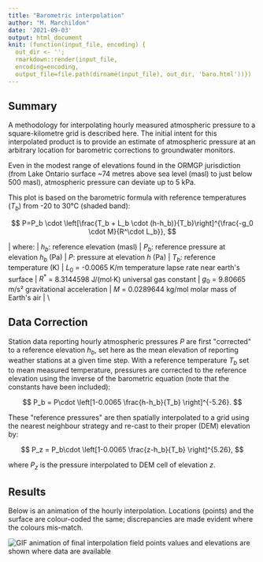 ```yaml
---
title: "Barometric interpolation"
author: "M. Marchildon"
date: '2021-09-03'
output: html_document
knit: (function(input_file, encoding) {
  out_dir <- '';
  rmarkdown::render(input_file,
  encoding=encoding,
  output_file=file.path(dirname(input_file), out_dir, 'baro.html'))})
---
```


## Summary

A methodology for interpolating hourly measured atmospheric pressure to a square-kilometre grid is described here. The initial intent for this interpolated product is to provide an estimate of atmospheric pressure at an arbitrary location for barometric corrections to groundwater monitors.

Even in the modest range of elevations found in the ORMGP jurisdiction (from Lake Ontario surface ~74 metres above sea level (masl) to just below 500 masl), atmospheric pressure can deviate up to 5 kPa.

This plot is based on the barometric formula with reference temperatures ($T_b$) from -20 to 30°C (shaded band):

$$
  P=P_b \cdot \left[\frac{T_b + L_b \cdot (h-h_b)}{T_b}\right]^{\frac{-g_0 \cdot M}{R^\cdot L_b}},
$$

| where:
|    $h_b$: reference elevation (masl)
|    $P_b$: reference pressure at elevation $h_b$ (Pa)
|    $P$: pressure at elevation $h$ (Pa)
|    $T_b$: reference temperature (K)
|    $L_0$ = -0.0065 K/m temperature lapse rate near earth's surface
|    $R^{*}$ = 8.3144598 J/(mol·K) universal gas constant
|    $g_{0}$ = 9.80665 m/s² gravitational acceleration
|    $M$ = 0.0289644 kg/mol molar mass of Earth's air
|    \
  
## Data Correction

Station data reporting hourly atmospheric pressures $P$ are first "corrected" to a reference elevation $h_b$, set here as the mean elevation of reporting weather stations at a given time step. With a reference temperature $T_b$ set to mean measured temperature, pressures are corrected to the reference elevation using the inverse of the barometric equation (note that the constants have been included):

$$
  P_b = P\cdot \left[1-0.0065 \frac{h-h_b}{T_b} \right]^{-5.26}.
$$

These "reference pressures" are then spatially interpolated to a grid using the nearest neighbour strategy and re-cast to their proper (DEM) elevation by:

$$
  P_z = P_b\cdot \left[1-0.0065 \frac{z-h_b}{T_b} \right]^{5.26},
$$

where $P_z$ is the pressure interpolated to DEM cell of elevation $z$.


## Results

Below is an animation of the hourly interpolation. Locations (points) and the surface are colour-coded the same; discrepancies are made evident where the colours mis-match.

<!-- ![GIF animation of final interpolation field](fig/baro.gif) -->
![GIF animation of final interpolation field points values and elevations are shown where data are available](https://raw.githubusercontent.com/OWRC/barometry/main/fig/baro.gif)
